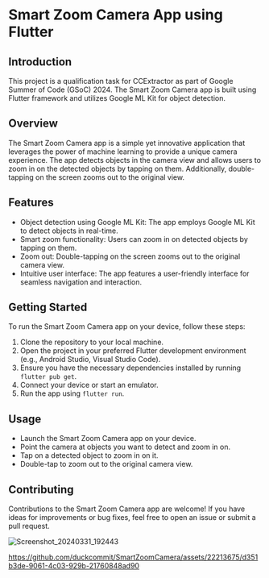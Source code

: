 # Smart Zoom Camera App using Flutter

## Introduction
This project is a qualification task for CCExtractor as part of Google Summer of Code (GSoC) 2024. The Smart Zoom Camera app is built using Flutter framework and utilizes Google ML Kit for object detection.

## Overview
The Smart Zoom Camera app is a simple yet innovative application that leverages the power of machine learning to provide a unique camera experience. The app detects objects in the camera view and allows users to zoom in on the detected objects by tapping on them. Additionally, double-tapping on the screen zooms out to the original view.

## Features
- Object detection using Google ML Kit: The app employs Google ML Kit to detect objects in real-time.
- Smart zoom functionality: Users can zoom in on detected objects by tapping on them.
- Zoom out: Double-tapping on the screen zooms out to the original camera view.
- Intuitive user interface: The app features a user-friendly interface for seamless navigation and interaction.

## Getting Started
To run the Smart Zoom Camera app on your device, follow these steps:
1. Clone the repository to your local machine.
2. Open the project in your preferred Flutter development environment (e.g., Android Studio, Visual Studio Code).
3. Ensure you have the necessary dependencies installed by running `flutter pub get`.
4. Connect your device or start an emulator.
5. Run the app using `flutter run`.

## Usage
- Launch the Smart Zoom Camera app on your device.
- Point the camera at objects you want to detect and zoom in on.
- Tap on a detected object to zoom in on it.
- Double-tap to zoom out to the original camera view.

## Contributing
Contributions to the Smart Zoom Camera app are welcome! If you have ideas for improvements or bug fixes, feel free to open an issue or submit a pull request.


![Screenshot_20240331_192443](https://github.com/duckcommit/SmartZoomCamera/assets/22213675/2d6bfba7-b5e9-4ff9-93d1-49eea0586a64)


https://github.com/duckcommit/SmartZoomCamera/assets/22213675/d351b3de-9061-4c03-929b-21760848ad90
